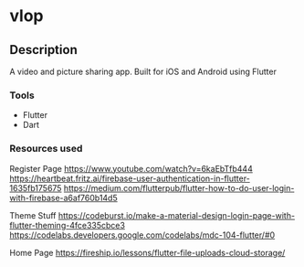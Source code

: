 # vlop

## Description

A video and picture sharing app. Built for iOS and Android using Flutter

### Tools

- Flutter
- Dart

### Resources used

Register Page
<https://www.youtube.com/watch?v=6kaEbTfb444>
<https://heartbeat.fritz.ai/firebase-user-authentication-in-flutter-1635fb175675>
<https://medium.com/flutterpub/flutter-how-to-do-user-login-with-firebase-a6af760b14d5>

Theme Stuff
<https://codeburst.io/make-a-material-design-login-page-with-flutter-theming-4fce335cbce3>
<https://codelabs.developers.google.com/codelabs/mdc-104-flutter/#0>

Home Page
<https://fireship.io/lessons/flutter-file-uploads-cloud-storage/>
